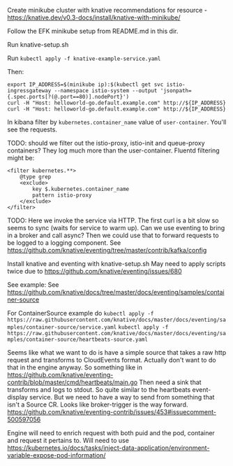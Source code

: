 
Create minikube cluster with knative recommendations for resource - https://knative.dev/v0.3-docs/install/knative-with-minikube/

Follow the EFK minikube setup from README.md in this dir.

Run knative-setup.sh

Run `kubectl apply -f knative-example-service.yaml`

Then:

```
export IP_ADDRESS=$(minikube ip):$(kubectl get svc istio-ingressgateway --namespace istio-system --output 'jsonpath={.spec.ports[?(@.port==80)].nodePort}')
curl -H "Host: helloworld-go.default.example.com" http://${IP_ADDRESS}
curl -H "Host: helloworld-go.default.example.com" http://${IP_ADDRESS}
```

In kibana filter by `kubernetes.container_name` value of `user-container`. You'll see the requests.

TODO: should we filter out the istio-proxy, istio-init and queue-proxy containers? They log much more than the user-container. Fluentd filtering might be:

```
<filter kubernetes.**>
    @type grep
    <exclude>
        key $.kubernetes.container_name
        pattern istio-proxy
    </exclude>
</filter>
```

TODO: Here we invoke the service via HTTP. The first curl is a bit slow so seems to sync (waits for service to warm up).
Can we use eventing to bring in a broker and call async? Then we could use that to forward requests to be logged to a logging component.
See https://github.com/knative/eventing/tree/master/contrib/kafka/config

Install knative and eventing with knative-setup.sh
May need to apply scripts twice due to https://github.com/knative/eventing/issues/680

See example:
See https://github.com/knative/docs/tree/master/docs/eventing/samples/container-source

For ContainerSource example do
`kubectl apply -f https://raw.githubusercontent.com/knative/docs/master/docs/eventing/samples/container-source/service.yaml`
`kubectl apply -f https://raw.githubusercontent.com/knative/docs/master/docs/eventing/samples/container-source/heartbeats-source.yaml`

Seems like what we want to do is have a simple source that takes a raw http request and transforms to CloudEvents format.
Actually don't want to do that in the engine anyway.
So something like in https://github.com/knative/eventing-contrib/blob/master/cmd/heartbeats/main.go
Then need a sink that transforms and logs to stdout. So quite similar to the heartbeats event-display service.
But we need to have a way to send from something that isn't a Source CR.
Looks like broker-trigger is the way forward. https://github.com/knative/eventing-contrib/issues/453#issuecomment-500597056

Engine will need to enrich request with both puid and the pod, container and request it pertains to. Will need to use https://kubernetes.io/docs/tasks/inject-data-application/environment-variable-expose-pod-information/